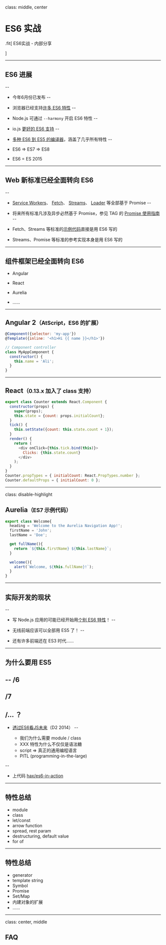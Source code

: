 class: middle, center

# ES6 实战

.fit[
  ES6实战 - 内部分享<br>
  
]

---

## ES6 进展
--

 - 今年6月份已发布
--

 - 浏览器已经支持[许多 ES6 特性](http://kangax.github.io/compat-table/es6/)
--

 - Node.js 可通过 `--harmony` 开启 ES6 特性
--

 - io.js [更好的 ES6 支持](https://iojs.org/en/es6.html)
--

 - [多种 ES6 到 ES5 的编译器](https://github.com/addyosmani/es6-tools)，涵盖了几乎所有特性
--

 - ES6 => ES7 => ES8
 - ES6 = ES 2015

---

## Web 新标准已经全面转向 ES6
--

  - [Service Workers](https://slightlyoff.github.io/ServiceWorker/spec/service_worker/)、
    [Fetch](https://fetch.spec.whatwg.org/)、
    [Streams](https://streams.spec.whatwg.org/)、
    [Loader](https://whatwg.github.io/loader/)
    等全部基于 Promise
--

  - 将来所有标准凡涉及异步必然基于 Promise，参见 TAG 的 [Promise 使用指南](http://www.w3.org/2001/tag/doc/promises-guide)
--

  - Fetch、Streams 等标准的[示例代码](https://streams.spec.whatwg.org/#creating-examples)直接是用 ES6 写的

  - Streams、Promise 等标准的参考实现本身是用 ES6 写的

---

## 组件框架已经全面转向 ES6

  - Angular

  - React

  - Aurelia

  - ……

---

## Angular 2<small>（AtScript，ES6 的扩展）</small>

```js
@Component({selector: 'my-app'})
@Template({inline: '<h1>Hi {{ name }}</h1>'})

// Component controller
class MyAppComponent {
  constructor() {
    this.name = 'Ali';
  }
}
```

---

## React<small>（0.13.x 加入了 class 支持）</small>

```js
export class Counter extends React.Component {
  constructor(props) {
    super(props);
    this.state = {count: props.initialCount};
  }
  tick() {
    this.setState({count: this.state.count + 1});
  }
  render() {
    return (
      <div onClick={this.tick.bind(this)}>
        Clicks: {this.state.count}
      </div>
    );
  }
}
Counter.propTypes = { initialCount: React.PropTypes.number };
Counter.defaultProps = { initialCount: 0 };
```

---
class: disable-highlight

## Aurelia<small>（ES7 示例代码）</small>

```js
export class Welcome{
  heading = 'Welcome to the Aurelia Navigation App!';
  firstName = 'John';
  lastName = 'Doe';

  get fullName(){
    return `${this.firstName} ${this.lastName}`;
  }

  welcome(){
    alert(`Welcome, ${this.fullName}!`);
  }
}
```

---

## 实际开发的现状
--

  - 写 Node.js 应用的可能已经开始用[个别 ES6 特性](https://github.com/tj/co)！
--


  - 无线前端应该可以全部用 ES5 了！
--


  - 还有许多前端还在 ES3 时代……

---


## 为什么要用 ES5
--
/6
--
/7
--
/... ？
--

  - [透过ES6看JS未来](http://johnhax.net/2014/es6-js-future/)（D2 2014）
--

    - 我们为什么需要 module / class
    - XXX 特性为什么不仅仅是语法糖
    - script => 真正的通用编程语言
    - PITL (programming-in-the-large)

--

  - 上代码 [hax/es6-in-action](https://github.com/hax/es6-in-action)

---



## 特性总结

  - module
  - class
  - let/const
  - arrow function
  - spread, rest param
  - destructuring, default value
  - for of

---

## 特性总结

  - generator
  - template string
  - Symbol
  - Promise
  - Set/Map
  - 内建对象的扩展
  - ……

---

class: center, middle

## FAQ
